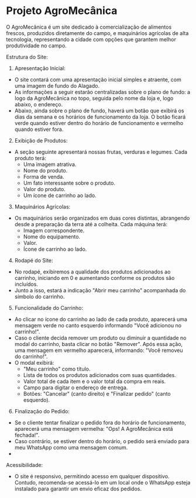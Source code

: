 # Projeto AgroMecânica
O AgroMecânica é um site dedicado à comercialização de alimentos frescos, produzidos diretamente do campo, e maquinários agrícolas de alta tecnologia, representando a cidade com opções que garantem melhor produtividade no campo.

Estrutura do Site:
1. Apresentação Inicial:
- O site contará com uma apresentação inicial simples e atraente, com uma imagem de fundo do Alagado.
- As informações a seguir estarão centralizadas sobre o plano de fundo: a logo da AgroMecânica no topo, seguida pelo nome da loja e, logo abaixo, o endereço.
- Abaixo, ainda sobre o plano de fundo, haverá um botão que exibirá os dias da semana e os horários de funcionamento da loja. O botão ficará verde quando estiver dentro do horário de funcionamento e vermelho quando estiver fora.

2. Exibição de Produtos:
- A seção seguinte apresentará nossas frutas, verduras e legumes. Cada produto terá:
  - Uma imagem atrativa.
  - Nome do produto.
  - Forma de venda.
  - Um fato interessante sobre o produto.
  - Valor do produto.
  - Um ícone de carrinho ao lado.

3. Maquinários Agrícolas:
- Os maquinários serão organizados em duas cores distintas, abrangendo desde a preparação da terra até a colheita. Cada máquina terá:
  - Imagem correspondente.
  - Nome do equipamento.
  - Valor.
  - Ícone de carrinho ao lado.

4. Rodapé do Site:
- No rodapé, exibiremos a qualidade dos produtos adicionados ao carrinho, iniciando em 0 e aumentando conforme os produtos são incluídos.
- Junto a isso, estará a indicação "Abrir meu carrinho" acompanhada do símbolo do carrinho.

5. Funcionalidade do Carrinho:
- Ao clicar no ícone do carrinho ao lado de cada produto, aparecerá uma mensagem verde no canto esquerdo informando "Você adicionou no carrinho!".
- Caso o cliente decida remover um produto ou diminuir a quantidade no modal do carrinho, basta clicar no botão "Remover". Após essa ação, uma mensagem em vermelho aparecerá, informando: "Você removeu do carrinho!".
- O modal exibirá:
  - "Meu carrinho" como título.
  - Lista de todos os produtos adicionados com suas quantidades.
  - Valor total de cada item e o valor total da compra em reais.
  - Campo para digitar o endereço de entrega.
  - Botões: "Cancelar" (canto direito) e "Finalizar pedido" (canto esquerdo).
  
6. Finalização do Pedido:
- Se o cliente tentar finalizar o pedido fora do horário de funcionamento, aparecerá uma mensagem vermelha: "Ops! A AgroMecânica está fechada!".
- Caso contrário, se estiver dentro do horário, o pedido será enviado para meu WhatsApp como uma mensagem comum.
- 
Acessibilidade:
- O site é responsivo, permitindo acesso em qualquer dispositivo. Contudo, recomenda-se acessá-lo em um local onde o WhatsApp esteja instalado para garantir um envio eficaz dos pedidos.
